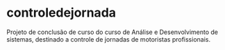 # controledejornada
Projeto de conclusão de curso do curso de Análise e Desenvolvimento de sistemas, destinado a controle de jornadas de motoristas profissionais.
